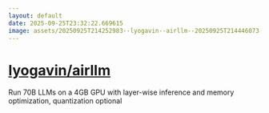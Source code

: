 ```yaml
---
layout: default
date: 2025-09-25T23:32:22.669615
image: assets/20250925T214252983--lyogavin--airllm--20250925T214446073--cropped.png
---
```


# [lyogavin/airllm](https://github.com/lyogavin/airllm)

Run 70B LLMs on a 4GB GPU with layer-wise inference and memory optimization, quantization optional
